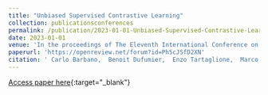 ```yaml
---
title: "Unbiased Supervised Contrastive Learning"
collection: publicationsconferences
permalink: /publication/2023-01-01-Unbiased-Supervised-Contrastive-Learning
date: 2023-01-01
venue: 'In the proceedings of The Eleventh International Conference on Learning Representations'
paperurl: 'https://openreview.net/forum?id=Ph5cJSfD2XN'
citation: ' Carlo Barbano,  Benoit Dufumier,  Enzo Tartaglione,  Marco Grangetto,  Pietro Gori, &quot;Unbiased Supervised Contrastive Learning.&quot; In the proceedings of The Eleventh International Conference on Learning Representations, 2023.'
---
```

[Access paper here](https://openreview.net/forum?id=Ph5cJSfD2XN){:target="_blank"}
